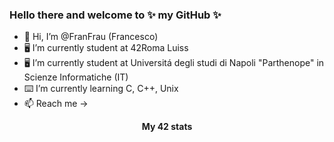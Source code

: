 ### Hello there and welcome to ✨ my GitHub ✨
- 👋 Hi, I’m @FranFrau (Francesco)
- 🖥 I’m currently student at 42Roma Luiss
- 🖥 I’m currently student at Universitá degli studi di Napoli "Parthenope" in Scienze Informatiche (IT)
- ⌨️ I’m currently learning C, C++, Unix
- 📫 Reach me -> 

<div align="center">
	<table>
		<tr>
			<b>My 42 stats</b></br>
		</tr>
		<tr>
		<a href="https://github.com/abuonom?tab=repositories">		 
<img src="" />	
			</a>
			</td>
		</tr>
	</table>
</div>
